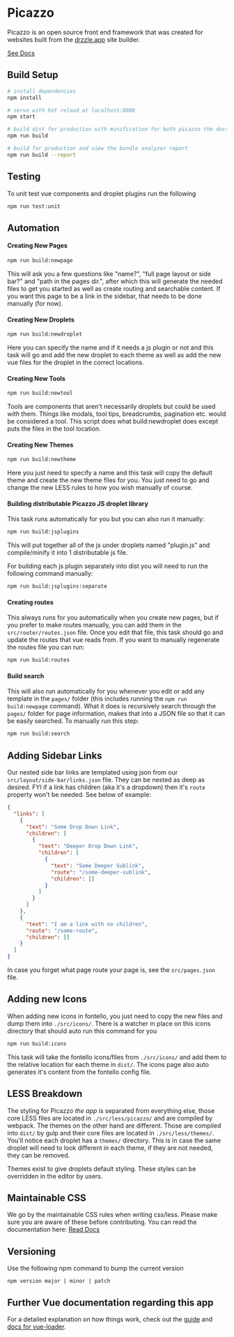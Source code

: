 # Picazzo

Picazzo is an open source front end framework that was created for websites built from the [drzzle.app](https://drzzle.app) site builder.

[See Docs](http://drz-picazzo.s3-website-us-west-2.amazonaws.com/)

## Build Setup

```bash
# install dependencies
npm install

# serve with hot reload at localhost:8080
npm start
```

```bash
# build dist for production with minification for both picazzo the docs and library
npm run build

# build for production and view the bundle analyzer report
npm run build --report
```

## Testing
To unit test vue components and droplet plugins run the following
```bash
npm run test:unit
```

## Automation

#### Creating New Pages
```bash
npm run build:newpage
```
This will ask you a few questions like "name?", "full page layout or side bar?" and "path in the pages dir.", after which this
will generate the needed files to get you started as well as create routing and searchable content. If you want this page to be a link in the sidebar, that needs to be done manually (for now).

#### Creating New Droplets
```bash
npm run build:newdroplet
```
Here you can specify the name and if it needs a js plugin or not and this task  will go and add the new droplet to each theme as well as add the new vue files for the droplet in the correct locations.

#### Creating New Tools
```bash
npm run build:newtool
```
Tools are components that aren't necessarily droplets but could be used _with_ them. Things like modals, tool tips, breadcrumbs, pagination etc. would be considered a tool. This script does what build:newdroplet does except puts the files in the tool location.

#### Creating New Themes
```bash
npm run build:newtheme
```
Here you just need to specify a name and this task will copy the default theme and create the new theme files for you. You just need to go and change the new LESS rules to how you wish manually of course.

#### Building distributable Picazzo JS droplet library
This task runs automatically for you but you can also run it manually:
```bash
npm run build:jsplugins
```
This will put together all of the js under droplets named "plugin.js" and compile/minify it into 1 distributable js file.

For building each js plugin separately into dist you will need to run the following command manually:
```bash
npm run build:jsplugins:separate
```

#### Creating routes
This always runs for you automatically when you create new pages, but if you prefer to make routes manually, you can add them in the ```src/router/routes.json``` file. Once you edit that file, this task should go and update the routes that vue reads from. If you want to manually regenerate the routes file you can run:
```bash
npm run build:routes
```

#### Build search
This will also run automatically for you whenever you edit or add any template in the ```pages/``` folder (this includes running the ```npm run build:newpage``` command). What it does is recursively search through the ```pages/``` folder for page information, makes that into a JSON file so that it can be easily searched. To manually run this step:
```bash
npm run build:search
```

## Adding Sidebar Links
Our nested side bar links are templated using json from our ```src/layout/side-bar/links.json``` file. They can be nested as deep as desired. FYI if a link has children (aka it's a dropdown) then it's ```route``` property won't be needed. See below of example:
```json
{
  "links": [
    {
      "text": "Some Drop Down Link",
      "children": [
        {
          "text": "Deeper Drop Down Link",
          "children": [
            {
              "text": "Some Deeper Sublink",
              "route": "/some-deeper-sublink",
              "children": []
            }
          ]
        }
      ]
    },
    {
      "text": "I am a link with no children",
      "route": "/some-route",
      "children": []
    }
  ]
}
```
In case you forget what page route your page is, see the ```src/pages.json``` file.

## Adding new Icons
When adding new icons in fontello, you just need to copy the new files and dump them into ```./src/icons/```. There is a watcher in place on this icons directory that should auto run this command for you
```bash
npm run build:icons
```
This task will take the fontello icons/files from ```./src/icons/``` and add them to the relative location for each theme in ```dist/```. The icons page also auto generates it's content from the fontello config file.

## LESS Breakdown
The styling for Picazzo _the app_ is separated from everything else, those core LESS files are located in ```./src/less/picazzo/``` and are compiled by webpack. The themes on the other hand are different. Those are compiled into ```dist/``` by gulp and their core files are located in  ```./src/less/themes/```. You'll notice each droplet has a ```themes/``` directory. This is in case the same droplet will need to look different in each theme, if they are not needed, they can be removed.

Themes exist to give droplets default styling. These styles can be overridden in the editor by users.

## Maintainable CSS
We go by the maintainable CSS rules when writing css/less. Please make sure you are aware of these before contributing. You can read the documentation here: [Read Docs](https://maintainablecss.com/chapters/introduction/)

## Versioning
Use the following npm command to bump the current version
```
npm version major | minor | patch
```

## Further Vue documentation regarding this app
For a detailed explanation on how things work, check out the [guide](http://vuejs-templates.github.io/webpack/) and [docs for vue-loader](http://vuejs.github.io/vue-loader).

